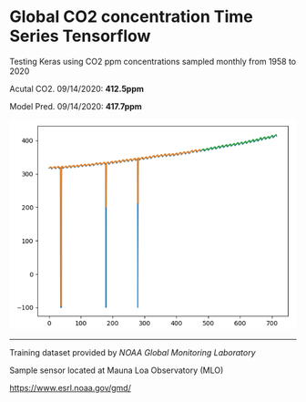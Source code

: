 # Global CO2 concentration Time Series Tensorflow

Testing Keras using CO2 ppm concentrations sampled monthly from 1958 to 2020

Acutal CO2. 09/14/2020:  **412.5ppm** 

Model Pred. 09/14/2020: **417.7ppm**

![Image of plot using uncleaned set](https://github.com/MaximeCaudebec/CO2_TimeSeries_TensorFlow/blob/master/co2_MLO.png)
_________________________________________________________________

Training dataset provided by *NOAA Global Monitoring Laboratory*

Sample sensor located at Mauna Loa Observatory (MLO)

https://www.esrl.noaa.gov/gmd/
